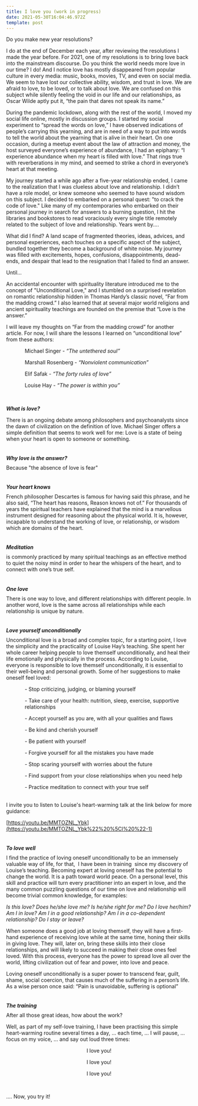 ```yaml
---
title: I love you (work in progress)
date: 2021-05-30T16:04:46.972Z
template: post
---
```

Do you make new year resolutions? 

I do at the end of December each year, after reviewing the resolutions I made the year before. For 2021, one of my resolutions is to bring love back into the mainstream discourse. Do you think the world needs more love in our time? I do! And I notice love has mostly disappeared from popular culture in every media: music, books, movies, TV, and even on social media. We seem to have lost our collective ability, wisdom, and trust in love. We are afraid to love, to be loved, or to talk about love. We are confused on this subject while silently feeling the void in our life and our relationships, as Oscar Wilde aptly put it, “the pain that dares not speak its name.”

During the pandemic lockdown, along with the rest of the world, I moved my social life online, mostly in discussion groups. I started my social experiment to “spread the words on love,” I have observed indications of people’s carrying this yearning, and are in need of a way to put into words to tell the world about the yearning that is alive in their heart. On one occasion, during a meetup event about the law of attraction and money, the host surveyed everyone’s experience of abundance, I had an epiphany: “I experience abundance when my heart is filled with love.” That rings true with reverberations in my mind, and seemed to strike a chord in everyone’s heart at that meeting. 

My journey started a while ago after a five-year relationship ended, I came to the realization that I was clueless about love and relationship. I didn’t have a role model, or knew someone who seemed to have sound wisdom on this subject. I decided to embarked on a personal quest: "to crack the code of love." Like many of my contemporaries who embarked on their personal journey in search for answers to a burning question, I hit the libraries and bookstores to read voraciously every single title remotely related to the subject of love and relationship. Years went by....

What did I find? A land scape of fragmented theories, ideas, advices, and personal experiences, each touches on a specific aspect of the subject, bundled together they become a background of white noise. My journey was filled with excitements, hopes, confusions, disappointments, dead-ends, and despair that lead to the resignation that I failed to find an answer. 

Until...

An accidental encounter with spirituality literature introduced me to the concept of "Unconditional Love," and I stumbled on a surprised revelation on romantic relationship hidden in Thomas Hardy’s classic novel, “Far from the madding crowd.” I also learned that at several major world religions and ancient spirituality teachings are founded on the premise that “Love is the answer.”

I will leave my thoughts on “Far from the madding crowd” for another article. For now, I will share the lessons I learned on “unconditional love” from these authors: 

<p style="margin-left: 10%;">  Michael Singer - <i> “The untethered soul”</i> </p>

<p style="margin-left: 10%;"> Marshall Rosenberg - <i>“Nonviolent communication”</i>  </p>

<p style="margin-left: 10%;">Elif Safak - <i>“The forty rules of love”</i> </p>

<p style="margin-left: 10%;margin-bottom:9%">Louise Hay - <i>“The power is within you” </i> </p>

<p style="margin-bottom:0%"> <b><i>What is love?</i></b></p>

<p style="margin-bottom:7%">There is an ongoing debate among philosophers and psychoanalysts since the dawn of civilization on the definition of love. Michael Singer offers a simple definition that seems to work well for me: Love is a state of being when your heart is open to someone or something.  </p>

<p style="margin-bottom:-1%"><b><i>Why love is the answer? </i></b></p>

<p style="margin-bottom:7%">Because "the absence of love is fear" </p>

<p style="margin-bottom:-1%"><b><i>Your heart knows</i></b></p>

 <p style="margin-bottom:7%">French philosopher Descartes is famous for having said this phrase,  and he also said, “The heart has reasons, Reason knows not of.” For thousands of years the spiritual teachers have explained that the mind is a marvellous instrument designed for reasoning about the physical world. It is, however, incapable to understand the working of love, or relationship, or wisdom which are domains of the heart.</p>

<p style="margin-bottom:-1%"><b><i>Meditation </i></b></p>

<p style="margin-bottom:7%"> is commonly practiced by many spiritual teachings as an effective method to quiet the noisy mind in order to hear the whispers of the heart, and to connect with one’s true self. </p>

<p style="margin-bottom:-1%"><b><i> One love </i></b></p>

<p style="margin-bottom:7%"> There is one way to love, and different relationships with different people. In another word, love is the same across all relationships while each relationship is unique by nature. </p>

<p style="margin-bottom:-1%"><b><i>Love yourself unconditionally </i></b></p>

<p>  Unconditional love is a broad and complex topic, for a starting point,  I love the simplicity and the practicality of Louise Hay’s teaching. She spent her whole career helping people to love themself unconditionally, and heal their life  emotionally and physically in the process. According to Louise, everyone is responsible to love themself unconditionally, it is essential to their well-being and personal growth. Some of her suggestions to make oneself feel loved: </p>

<p style="margin-left: 10%;">- Stop criticizing, judging, or blaming yourself

</p>

<p style="margin-left: 10%;">- Take care of your health: nutrition, sleep, exercise, supportive relationships </p>

<p style="margin-left: 10%;">- Accept yourself as you are, with all your qualities and flaws</p>

<p style="margin-left: 10%;">- Be kind and cherish yourself</p>

<p style="margin-left: 10%;">- Be patient with yourself</p>

<p style="margin-left: 10%;">- Forgive yourself for all the mistakes you have made</p>

<p style="margin-left: 10%;"><p style="margin-left: 10%;">- Stop scaring yourself with worries about the future</p>

<p style="margin-left: 10%;">- Find support from your close relationships when you need help</p>

<p style="margin-left: 10%;">- Practice meditation to connect with your true self</p>

<br>I invite you to listen to Louise's heart-warming talk at the link below for more guidance: 

[https://youtu.be/MMTOZNL_Ybk](https://youtu.be/MMTOZNL_Ybk%22%20%5Cl%20%22-1)

<p style="margin-bottom:-1%;margin-top:7%"><b><i> To love well </i></b></p>

 <p> I find the practice of loving oneself unconditionally to be an immensely valuable way of life, for that,  I have been in training  since my discovery of Louise’s teaching. Becoming expert at loving oneself has the potential to change the world. It is a path toward world peace. On a personal level, this skill and practice will turn every practitioner into an expert in love, and the many common puzzling questions of our time on love and relationship will become trivial common knowledge, for examples:

<i>Is this love?  Does he/she love me? Is he/she right for me?  Do I love her/him?  Am I in love?  Am I in a good relationship?  Am I in a co-dependent relationship? Do I stay or leave?</i>

When someone does a good job at loving themself, they will have a first-hand experience of receiving love while at the same time, honing their skills in giving love. They will, later on, bring these skills into their close relationships, and will likely to succeed in making their close ones feel loved. With this process, everyone has the power to spread love all over the world, lifting civilization out of fear and power, into love and peace.

Loving oneself unconditionally is a super power to transcend fear, guilt, shame, social coercion, that causes much of the suffering in a person’s life. As a wise person once said: “Pain is unavoidable, suffering is optional” </p>

<p style="margin-bottom:-1%;margin-top:7%"><b><i>The training </i></b></p>

After all those great ideas, how about the work? 

Well, as part of my self-love training, I have been practising this simple heart-warming routine several times a day, ... each time, ... I will pause, ... focus on my voice, ... and say out loud three times:

<p style="text-align:center;">I love you! </p>

<p style="text-align:center;">I love you! </p>

<p style="text-align:center;">I love you! </p>

<br>

.... Now, you try it!

<br>
